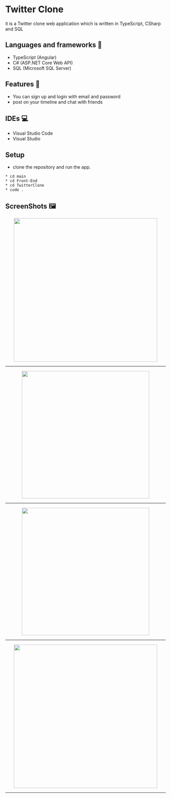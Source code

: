 # Twitter Clone
it is a Twitter clone web application which is written in TypeScript, CSharp and SQL
## Languages and frameworks 📑
* TypeScript (Angular) 
* C# (ASP.NET Core Web API)
* SQL (Microsoft SQL Server)
## Features 🥇
* You can sign up and login with email and password
* post on your timeline and chat with friends
## IDEs 💻
* Visual Studio Code
* Visual Studio
## Setup
* clone the repository and run the app.
```
* cd main
* cd Front-End
* cd TwitterClone
* code .
```
## ScreenShots 🖼️
<div align='center'>
<img height="450px" src="https://user-images.githubusercontent.com/38363762/158845584-76af619f-8c4d-41b3-bc92-b67fe38b130a.png">
<hr/>
</div>

<div align='center'>
<img height="400px" src="https://user-images.githubusercontent.com/38363762/158845617-5f8fef31-8e03-4583-803b-c0786d07f27f.png">
<hr/>


<div align='center'>
<img height="400px" src="https://user-images.githubusercontent.com/38363762/158845655-d3e6b62e-d649-4d05-a8c9-5519508b4d85.png">
<hr/>

<div align='center'>
<img height="450px" src="https://user-images.githubusercontent.com/38363762/158845678-bdfe6c8f-954c-489e-a485-b312190f63cb.png">
<hr/>

